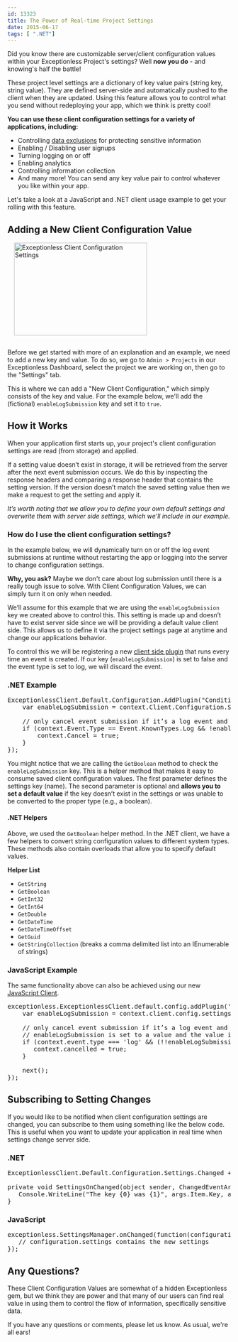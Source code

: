 ```yaml
---
id: 13323
title: The Power of Real-time Project Settings
date: 2015-06-17
tags: [ ".NET"]
---
```

Did you know there are customizable server/client configuration values within your Exceptionless Project's settings? Well **now you do** - and knowing's half the battle!

These project level settings are a dictionary of key value pairs (string key, string value). They are defined server-side and automatically pushed to the client when they are updated. Using this feature allows you to control what you send without redeploying your app, which we think is pretty cool!<!--more-->

**You can use these client configuration settings for a variety of applications, including:**

* Controlling <a href="http://docs.exceptionless.com/contents/security/" target="_blank">data exclusions</a> for protecting sensitive information
* Enabling / Disabling user signups
* Turning logging on or off
* Enabling analytics
* Controlling information collection
* And many more! You can send any key value pair to control whatever you like within your app.

Let's take a look at a JavaScript and .NET client usage example to get your rolling with this feature.

## Adding a New Client Configuration Value

[<img loading="lazy" class="alignright wp-image-13327 size-medium" style="margin-left: 15px; margin-bottom: 15px;" src="/assets/img/news/project-settings-page-300x209.png" alt="Exceptionless Client Configuration Settings" width="300" height="209" data-id="13327" srcset="/assets/project-settings-page-300x209.png 300w, /assets/project-settings-page.png 813w" sizes="(max-width: 300px) 100vw, 300px" />](/assets/project-settings-page.png)

Before we get started with more of an explanation and an example, we need to add a new key and value. To do so, we go to `Admin > Projects` in our Exceptionless Dashboard, select the project we are working on, then go to the "Settings" tab.

This is where we can add a "New Client Configuration," which simply consists of the key and value. For the example below, we'll add the (fictional) `enableLogSubmission` key and set it to `true`.

## How it Works

When your application first starts up, your project's client configuration settings are read (from storage) and applied.

If a setting value doesn’t exist in storage, it will be retrieved from the server after the next event submission occurs. We do this by inspecting the response headers and comparing a response header that contains the setting version. If the version doesn’t match the saved setting value then we make a request to get the setting and apply it.

_It’s worth noting that we allow you to define your own default settings and overwrite them with server side settings, which we'll include in our example._

### How do I use the client configuration settings?

In the example below, we will dynamically turn on or off the log event submissions at runtime without restarting the app or logging into the server to change configuration settings.

**Why, you ask?** Maybe we don't care about log submission until there is a really tough issue to solve. With Client Configuration Values, we can simply turn it on only when needed.

We’ll assume for this example that we are using the `enableLogSubmission` key we created above to control this. This setting is made up and doesn’t have to exist server side since we will be providing a default value client side. This allows us to define it via the project settings page at anytime and change our applications behavior.

To control this we will be registering a new <a href="/how-to-add-a-plugin-to-affect-events-in-exceptionless/" target="_blank">client side plugin</a> that runs every time an event is created. If our key (`enableLogSubmission`) is set to false and the event type is set to log, we will discard the event.

### .NET Example

<pre class="brush: csharp; title: ; notranslate" title="">ExceptionlessClient.Default.Configuration.AddPlugin("Conditionally cancel log submission", 100, context =&gt; {
    var enableLogSubmission = context.Client.Configuration.Settings.GetBoolean("enableLogSubmission", true);

    // only cancel event submission if it’s a log event and enableLogSubmission is false
    if (context.Event.Type == Event.KnownTypes.Log && !enableLogSubmission) {
        context.Cancel = true;
    }
});
</pre>

You might notice that we are calling the `GetBoolean` method to check the `enableLogSubmission` key. This is a helper method that makes it easy to consume saved client configuration values. The first parameter defines the settings key (name). The second parameter is optional and **allows you to set a default value** if the key doesn’t exist in the settings or was unable to be converted to the proper type (e.g., a boolean).

#### .NET Helpers

Above, we used the `GetBoolean` helper method. In the .NET client, we have a few helpers to convert string configuration values to different system types. These methods also contain overloads that allow you to specify default values.

**Helper List**

* `GetString`
* `GetBoolean`
* `GetInt32`
* `GetInt64`
* `GetDouble`
* `GetDateTime`
* `GetDateTimeOffset`
* `GetGuid`
* `GetStringCollection` (breaks a comma delimited list into an IEnumerable of strings)

### JavaScript Example

The same functionality above can also be achieved using our new [JavaScript Client](/javascript-node-js-client-v1-release-notes/).

<pre class="brush: jscript; title: ; notranslate" title="">exceptionless.ExceptionlessClient.default.config.addPlugin('Conditionally cancel log submission', 100, function (context, next) {
    var enableLogSubmission = context.client.config.settings['enableLogSubmission'];

    // only cancel event submission if it’s a log event and
    // enableLogSubmission is set to a value and the value is not true.
    if (context.event.type === 'log' && (!!enableLogSubmission && enableLogSubmission !== 'true')) {
       context.cancelled = true;
    }

    next();
});
</pre>

## Subscribing to Setting Changes

If you would like to be notified when client configuration settings are changed, you can subscribe to them using something like the below code. This is useful when you want to update your application in real time when settings change server side.

### .NET

<pre class="brush: csharp; title: ; notranslate" title="">ExceptionlessClient.Default.Configuration.Settings.Changed += SettingsOnChanged;

private void SettingsOnChanged(object sender, ChangedEventArgs&lt;KeyValuePair&lt;string, string&gt;&gt; args) {
   Console.WriteLine("The key {0} was {1}", args.Item.Key, args.Action);
}
</pre>

### JavaScript

<pre class="brush: jscript; title: ; notranslate" title="">exceptionless.SettingsManager.onChanged(function(configuration)  {
   // configuration.settings contains the new settings
});
</pre>

## Any Questions?

These Client Configuration Values are somewhat of a hidden Exceptionless gem, but we think they are power and that many of our users can find real value in using them to control the flow of information, specifically sensitive data.

If you have any questions or comments, please let us know. As usual, we're all ears!
